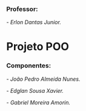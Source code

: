 <h3>Professor:</h3>
<p><em>- Erlon Dantas Junior.</p></em>
<h1>Projeto POO</h1>
<h3>Componentes:</h3>
<p><em>- João Pedro Almeida Nunes.</p></em>
<p><em>- Edglan Sousa Xavier.</em></p>
<p><em>- Gabriel Moreira Amorin.</em></p>
